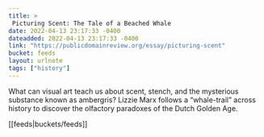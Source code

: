 ```yaml
---
title: > 
 Picturing Scent: The Tale of a Beached Whale
date: 2022-04-13 23:17:33 -0400
dateadded: 2022-04-13 23:17:33 -0400
link: "https://publicdomainreview.org/essay/picturing-scent"
bucket: feeds
layout: urlnote
tags: ["history"]
--- 
```

What can visual art teach us about scent, stench, and the mysterious substance known as ambergris? Lizzie Marx follows a “whale-trail” across history to discover the olfactory paradoxes of the Dutch Golden Age.
 <!-- end excerpt --> 
<div class='bucket'>[[feeds|buckets/feeds]]</div> 
